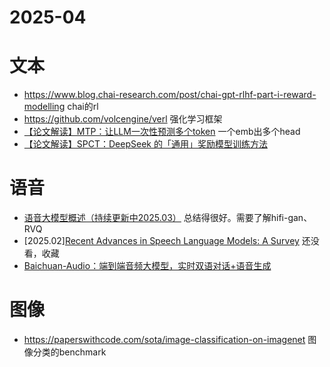 # 2025-04

# 文本

- https://www.blog.chai-research.com/post/chai-gpt-rlhf-part-i-reward-modelling chai的rl
- https://github.com/volcengine/verl 强化学习框架
- [【论文解读】MTP：让LLM一次性预测多个token](https://zhuanlan.zhihu.com/p/15037286337) 一个emb出多个head
- [【论文解读】SPCT：DeepSeek 的「通用」奖励模型训练方法](https://zhuanlan.zhihu.com/p/1892290985284855414)

# 语音

- [语音大模型概述（持续更新中2025.03）](https://zhuanlan.zhihu.com/p/14831605089)  总结得很好。需要了解hifi-gan、RVQ
- [2025.02][Recent Advances in Speech Language Models: A Survey](https://arxiv.org/pdf/2410.03751) 还没看，收藏
- [Baichuan-Audio：端到端音频大模型，实时双语对话+语音生成](https://zhuanlan.zhihu.com/p/27475813119)


# 图像

- https://paperswithcode.com/sota/image-classification-on-imagenet  图像分类的benchmark